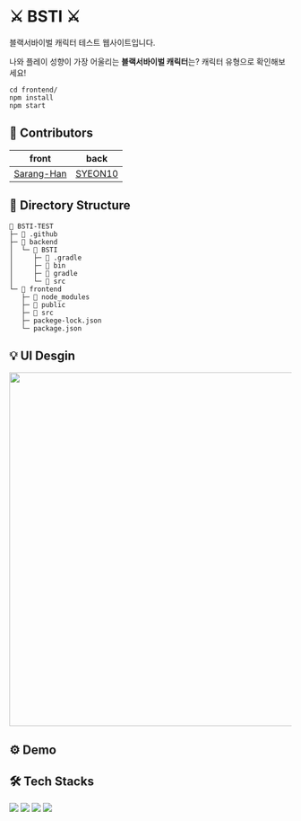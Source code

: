 # ⚔️ BSTI ⚔️
블랙서바이벌 캐릭터 테스트 웹사이트입니다.

나와 플레이 성향이 가장 어울리는 **블랙서바이벌 캐릭터**는?
캐릭터 유형으로 확인해보세요!

```
cd frontend/
npm install
npm start
```

## 👥 Contributors

| front | back |
|---|---|
| [Sarang-Han](https://github.com/Sarang-Han) | [SYEON10](https://github.com/SYEON10) |


## 📂 Directory Structure
```
📂 BSTI-TEST
├─ 📂 .github
├─ 📂 backend           
│  └─ 📂 BSTI
│     ├─ 📂 .gradle
│     ├─ 📂 bin
│     ├─ 📂 gradle
│     └─ 📂 src
└─ 📂 frontend          
   ├─ 📂 node_modules
   ├─ 📂 public
   ├─ 📂 src
   ├─ packege-lock.json
   └─ package.json
```

## 💡 UI Desgin
<img width="630" src="https://github.com/ProCO-Ewha/BSTI-test/assets/144914664/e3363449-02bf-4dda-9796-d08bc8468060">

## ⚙️ Demo


## 🛠️ Tech Stacks
<img src="https://skillicons.dev/icons?i=react"/>
<img src="https://skillicons.dev/icons?i=spring"/>
<img src="https://skillicons.dev/icons?i=aws"/>
<img src="https://skillicons.dev/icons?i=notion"/>
